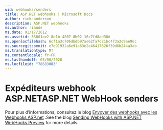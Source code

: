 ```yaml
---
uid: webhooks/senders
title: ASP.NET webhooks | Microsoft Docs
author: rick-anderson
description: ASP.NET webhooks
ms.author: riande
ms.date: 01/17/2012
ms.assetid: 33001ae2-8e1b-4807-8b02-16c7fd8ad38d
ms.openlocfilehash: 6cf1a3c706dbdb97ae62fa7c21bc473a2c9ae96c
ms.sourcegitcommit: e7e91932a6e91a63e2e46417626f39d6b244a3ab
ms.translationtype: MT
ms.contentlocale: fr-FR
ms.lasthandoff: 03/06/2020
ms.locfileid: "78633083"
---
```

# <a name="aspnet-webhook-senders"></a><span data-ttu-id="67873-103">Expéditeurs webhook ASP.NET</span><span class="sxs-lookup"><span data-stu-id="67873-103">ASP.NET WebHook senders</span></span>

<span data-ttu-id="67873-104">Pour plus d’informations, consultez le blog [Envoyer des webhooks avec les Webhooks ASP.net](https://devblogs.microsoft.com/aspnet/sending-webhooks-with-asp-net-webhooks-preview/) .</span><span class="sxs-lookup"><span data-stu-id="67873-104">See the blog [Sending WebHooks with ASP.NET WebHooks Preview](https://devblogs.microsoft.com/aspnet/sending-webhooks-with-asp-net-webhooks-preview/) for more details.</span></span>
